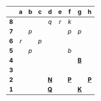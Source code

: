 |     |  a  |  b  |  c  |  d  |  e  |  f  |  g  |  h  |
|:---:|:---:|:---:|:---:|:---:|:---:|:---:|:---:|:---:|
|  **8**  |     |     |     |  _q_  |  _r_  |  _k_  |     |     |
|  **7**  |     |  _p_  |     |     |     |  _p_  |  _p_  |     |
|  **6**  |  _r_  |     |  _p_  |     |     |     |     |     |
|  **5**  |     |  _p_  |     |     |     |  _b_  |     |     |
|  **4**  |     |     |     |     |     |     |  [**B**](http://localhost:8080/api/chess/select?square=g4)  |     |
|  **3**  |     |     |     |     |     |     |     |     |
|  **2**  |     |     |     |  [**N**](http://localhost:8080/api/chess/select?square=d2)  |     |  [**P**](http://localhost:8080/api/chess/select?square=f2)  |     |  [**P**](http://localhost:8080/api/chess/select?square=h2)  |
|  **1**  |     |     |     |  [**Q**](http://localhost:8080/api/chess/select?square=d1)  |     |     |  [**K**](http://localhost:8080/api/chess/select?square=g1)  |     |
